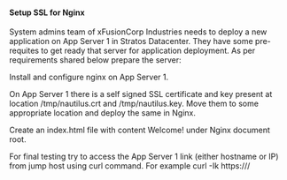 #### Setup SSL for Nginx

System admins team of xFusionCorp Industries needs to deploy a new application on App Server 1 in Stratos Datacenter. They have some pre-requites to get ready that server for application deployment. As per requirements shared below prepare the server:


Install and configure nginx on App Server 1.

On App Server 1 there is a self signed SSL certificate and key present at location /tmp/nautilus.crt and /tmp/nautilus.key. Move them to some appropriate location and deploy the same in Nginx.

Create an index.html file with content Welcome! under Nginx document root.

For final testing try to access the App Server 1 link (either hostname or IP) from jump host using curl command. For example curl -Ik https://<app-server-ip>/